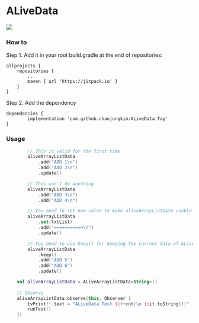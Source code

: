 # ALiveData

[![](https://jitpack.io/v/chanjungkim/ALiveData.svg)](https://jitpack.io/#chanjungkim/ALiveData)

### How to

Step 1. 
Add it in your root build.gradle at the end of repositories:

	allprojects {
		repositories {
			...
			maven { url 'https://jitpack.io' }
		}
	}
  
Step 2. Add the dependency

	dependencies {
	        implementation 'com.github.chanjungkim:ALiveData:Tag'
	}
  
### Usage

```kotlin
        // This is valid for the first time
        aliveArrayListData
            .add("ADD 1\n")
            .add("ADD 2\n")
            .update()

        // This won't do anything
        aliveArrayListData
            .add("ADD 3\n")
            .add("ADD 4\n")

        // You need to set new value to make aliveArrayListData usable
        aliveArrayListData
            .set(txtList)
            .add("===========\n")
            .update()

        // You need to use keep() for keeping the current data of ALiveArrayListData after calling update.
        aliveArrayListData
            .keep()
            .add("ADD 5")
            .add("ADD 6")
            .update()
```

```kotlin
	val aliveArrayListData = ALiveArrayListData<String>()
    
	// Observe
	aliveArrayListData.observe(this, Observer {
	    tvPrint!!.text = "ALiveData Test ${++cnt}\n ${it.toString()}"
	    runTest()
	})
```
